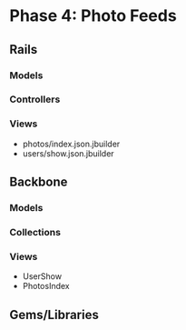 # Phase 4: Photo Feeds

## Rails
### Models

### Controllers

### Views
* photos/index.json.jbuilder
* users/show.json.jbuilder

## Backbone
### Models

### Collections

### Views
* UserShow
* PhotosIndex

## Gems/Libraries
